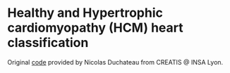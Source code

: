 # Healthy and Hypertrophic cardiomyopathy (HCM) heart classification

Original [code](nicolasduchateau.wordpress.com/downloads/) provided by Nicolas Duchateau from CREATIS @ INSA Lyon.
